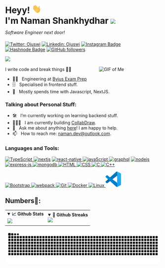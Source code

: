 

<h1>
    Heyy!
    <img src="https://raw.githubusercontent.com/ABSphreak/ABSphreak/master/gifs/Hi.gif" width="30px"> <br>
    I'm Naman Shankhydhar
    <img src="https://media.tenor.com/images/4ab853a3b7b36f5d3928c726a0ac6475/tenor.gif" width="50">
</h2>
<p>
    <em style="position: relative; bottom: 7px;"> Software Engineer next door! </em>
</p>


[![Twitter: Ojuswi](https://img.shields.io/badge/GeekyJunk-Twitter-blue?style=flat-square&logo=twitter)](https://twitter.com/geekyjunk/)
[![Linkedin: Ojuswi](https://img.shields.io/badge/naman360-LinkedIn-blue?style=flat-square&logo=linkedin)](https://www.linkedin.com/in/naman360/)
[![Instagram Badge](https://img.shields.io/badge/namanhey-Instagram-e4405f?style=flat-square&logo=Instagram&logoColor=white)](https://www.instagram.com/namanhey/)
[![Hashnode Badge](https://img.shields.io/badge/Hashnode-2962FF?style=for-the-badge&logo=hashnode&logoColor=white)](https://naman360.hashnode.dev/)
<a href="https://github.com/naman360/"> ![GitHub followers](https://img.shields.io/github/followers/naman360?label=Follow&style=social)</a>


![](https://komarev.com/ghpvc/?username=namn360) 

<img align="right" alt="GIF of Me" width="200" src="https://media.giphy.com/media/YbXLZ6dymH758xSEbM/giphy.gif" />

I write code and break things 👨‍💻
- 👨‍💻 &nbsp; Engineering at [Byjus Exam Prep](https://byjusexamprep.com)
- 🗄️ &nbsp; Specialised in frontend stuff.
- 🐍 &nbsp; Mostly spends time with Javascript, NextJS.

### Talking about Personal Stuff:

- 🛠 &nbsp; I’m currently working on learning backend stuff.
- 👨🏻‍💻 &nbsp; I am currently building [CollabDraw](https://github.com/naman360/collabdraw).
- 💬 &nbsp; Ask me about anything [here](https://www.linkedin.com/in/naman360/)! I am happy to help.
- 📫 &nbsp; How to reach me: naman.dev@outlook.com.

### Languages and Tools:

<p>
    <a href="https://www.typescriptlang.org/">
        <img height="50" src="https://upload.wikimedia.org/wikipedia/commons/4/4c/Typescript_logo_2020.svg" alt="TypeScript">
    </a>
        <a href="https://nextjs.org/">
       <img  width="48"  height="48"  src="https://img.icons8.com/color/48/nextjs.png"  alt="nextjs"/></a>
        <a href="https://react.dev/">
       <img  width="48"  height="48"  src="https://img.icons8.com/color/48/react-native.png"  alt="react-native"/>
    </a>
        <a href="https://www.javascript.com/">
        <img height="50" src="https://img.icons8.com/color/50/000000/javascript--v1.png" alt="javaScript">
    </a>
    <a href="https://graphql.org">
    <img width="48" height="48" src="https://img.icons8.com/color/48/graphql.png" alt="graphql"/></a>
     <a href="https://nodejs.org/">
       <img  width="48"  height="48"  src="https://img.icons8.com/color/48/nodejs.png"  alt="nodejs"/>
    </a>
     <a href="https://expressjs.com/">
       <img width="48" height="48" src="https://img.icons8.com/color/48/express-js.png" alt="express-js"/>
    </a>
     <a href="https://mongodb.com/">
      <img width="48" height="48" src="https://img.icons8.com/color/48/mongodb.png" alt="mongodb"/>
    </a>
 <a href="https://html.com/">
        <img height="50" src="https://img.icons8.com/color/50/000000/html-5--v1.png" alt="HTML">
    </a>
    <a href="https://en.wikipedia.org/wiki/CSS">
        <img height="50" src="https://img.icons8.com/color/50/000000/css3.png" alt="CSS">
    </a>
    <a href="https://en.wikipedia.org/wiki/C_(programming_language)">
        <img height="50" src="https://img.icons8.com/color/50/000000/c-programming.png" alt="C">
    </a>
    <a href="https://www.cplusplus.com/">
        <img height="50" src="https://img.icons8.com/color/50/000000/c-plus-plus-logo.png" alt="C++">
    </a>
   
</p>
<p>
    <a href="https://getbootstrap.com/">
        <img height="50" src="https://img.icons8.com/color/50/000000/bootstrap.png" alt="Bootstrap">
    </a>
      <a href="https://webpackjs.org/">
        <img width="48" height="48" src="https://img.icons8.com/color/48/webpack.png" alt="webpack"/>
    </a>
    <a href="https://git-scm.com/">
        <img height="50" src="https://img.icons8.com/color/50/000000/git.png" alt="Git">
    </a>
    </a>
    <a href="https://www.docker.com/">
        <img height="50" src="https://img.icons8.com/color/50/000000/docker.png" alt="Docker">
    </a>
    <a href="https://www.linux.org/">
        <img height="50" src="https://img.icons8.com/color/50/000000/ubuntu--v1.png" alt="Linux">
    </a>
    <a href="https://code.visualstudio.com/">
        <img height="50" src="https://raw.githubusercontent.com/github/explore/80688e429a7d4ef2fca1e82350fe8e3517d3494d/topics/visual-studio-code/visual-studio-code.png" alt="VS-Code">
    </a>
</p>

## Numbers🔢:

<table>
  <tr>
    <td>
     <details open>	
      <summary><b>📈 Github Stats</b></summary>
      <img height="180em" src="https://github-readme-stats.vercel.app/api?username=naman360&theme=dracula&show_icons=true&hide_border=true&&count_private=true&include_all_commits=true" />
      </details>
    </td>
    <td>
     <details open>	
      <summary><b>🎯 Github Streaks</b></summary>
      <img height="180em" src="https://github-readme-streak-stats.herokuapp.com/?user=naman360&&theme=dracula&hide_border=true" />
     </details>
    </td>
   </tr>
 </table>


<p align="center">
  <img src="https://github.com/OjusWiZard/OjusWiZard/raw/output/github-contribution-grid-snake.svg" alt="snake"></center>
</p>
